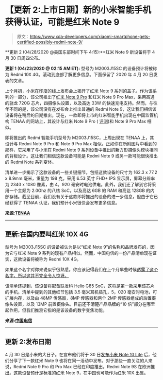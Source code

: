 # 【更新 2:上市日期】新的小米智能手机获得认证，可能是红米 Note 9

> 原文：<https://www.xda-developers.com/xiaomi-smartphone-gets-certified-possibly-redmi-note-9/>

**更新 2 (04/28/2020 @美国东部时间下午 4:15):**红米 Note 9 新设备将于 4 月 30 日周四公布。

**更新 1 (04/23/2020 @ 02:15 AM ET):** 型号为 M2003J15SC 的设备预计将被称为 Redmi 10X 4G。滚动到底部了解更多信息。下面保留了 2020 年 4 月 20 日发表的文章。

上个月初，小米在印度的线上发布会上揭开了红米 Note 9 系列的盖子。作为该系列的一部分，该公司推出了[红米 Note 9 Pro](https://www.xda-developers.com/tag/redmi-note9pro/) 和红米 Note 9 Pro Max，采用高通的骁龙 720G 芯片，四摄像头设置，以及高达 33W 的快速充电支持。然而，与往年不同的是，该公司没有在发布会上推出普通的 Redmi Note 9，这让我们相信该设备将在稍后的日期推出。现在，一款即将上市的红米智能手机出现在中国监管机构 TENAA 的网站上，其设计与红米 Note 9 Pro ( [评测](https://www.xda-developers.com/xiaomi-redmi-note-9-pro-review-snapdragon-720g-48mp/))和 Note 9 Pro Max 相似。

即将推出的 Redmi 智能手机型号为 M2003J15SC，上周出现在 TENAA 上，其设计与 Redmi Note 9 Pro 和 Note 9 Pro Max 相似。正如你在所附图片中看到的那样，它采用了与小米在 Redmi Note 9 系列设备中推出的新方形摄像头模块相同的背板设计。这让我们相信这款设备可能是 Redmi Note 9 或另一款可能很快推出的 Redmi Note 系列变体。

清单进一步揭示了这款设备的一些关键细节，包括这款设备的尺寸为 162.3 x 77.2 x 8.9mm 毫米，重量为 198 克，采用 6.53 英寸 FHD+ IPS 显示屏，屏幕分辨率为 2340 x 1080 像素，由 4，920 毫安时电池供电。此外，我们还了解到它将采用一个主频为 2.0Ghz 的八核 SoC，以及高达 6GB 的 RAM 和高达 128GB 的内部存储。截至目前，我们没有关于这款即将推出的设备的进一步信息，但由于它已经获得了 TENAA 认证，我们预计小米很快会发布更多信息。

**来源:[TENAA](http://shouji.tenaa.com.cn/mobile/MobileDetail.aspx?code=iOkwV7UWhfBw10kysXxeP4zm3XGyJdKT)**

* * *

## 更新:在国内要叫红米 10X 4G

型号为 M2003J15SC 的设备被认为是以“红米 Note 9”的名称和品牌发布的，因为它与红米 Note 9 系列的现有产品相似。然而，中国电信的一份产品清单现在证实，这款设备将被称为 Redmi 10X 4G。

如果这个名字对你来说似乎很熟悉，你应该记得我们在上个月早些时候[透露了这个名字，所以这并不完全令人惊讶。](https://www.xda-developers.com/xiaomi-redmi-k30-pro-zoom-edition-note-9-10x-4g-names-confirmed-miui-11/)

该清单还提到，该设备将配备联发科 Helio G85 SoC，这将是第一款采用该芯片的手机。清单中提到的其他细节包括 3.5 毫米耳机插孔，5，020 毫安时电池，可扩展内存，以及由 48MP 传感器，8MP 传感器和两个 2MP 传感器组成的后置摄像头设置，以及 13MP 前置摄像头。目前还不清楚产品品牌的“10 倍”部分在哪里起作用，但我们推测它指的是该设备的数字变焦功能。

**来源:[中国电信](http://surfing.tydevice.com/prodetail.do?pro_id=93326)**

* * *

## 更新 2:发布日期

4 月 30 日是小米的大日子。在宣布他们将于 30 日[发布小米 Note 10 Lite](https://www.xda-developers.com/possible-xiaomi-mi-note-10-lite-fcc-certified-snapdragon-730g-penta-cameras/) 后，他们分享了下一款红米 Note 9 也将在同一活动中发布。对于那些一直关注的人来说，Redmi Note 9 Pro 和 Pro Max 已经在印度推出，Redmi Note 9S 在欧洲推出。这款设备预计是标准的红米 Note 9，在中国也可能作为红米 10X 出售。